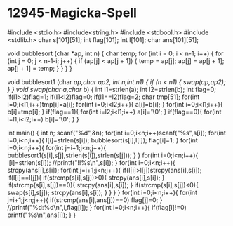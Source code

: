 # 12945-Magicka-Spell

#include <stdio.h>
#include<string.h>
#include <stdbool.h>
#include <stdlib.h>
char s[101][51];
int flag[101];
int l[101];
char ans[101][51];

void bubblesort (char *ap, int n) {
      char temp;
      for (int i = 0; i < n-1; i++) {
            for (int j = 0; j < n-1-i; j++) {
                  if (ap[j] < ap[j + 1]) {
                       temp = ap[j];
                       ap[j] = ap[j + 1];
                       ap[j + 1] = temp;
                  }
            }
      }
}

void bubblesort1 (char *ap,char *ap2, int n,int n1) {
    if (n < n1) {
        swap(ap,ap2);
    }
}
void swap(char* a,char* b)
{
    int l1=strlen(a);
    int l2=strlen(b);
    int flag=0;
    if(l1>l2)flag=1;
    if(l1<l2)flag=0;
    if(l1==l2)flag=2;
    char tmp[51];
    for(int i=0;i<l1;i++)tmp[i]=a[i];
    for(int i=0;i<l2;i++){
        a[i]=b[i];
    }
    for(int i=0;i<l1;i++){
        b[i]=tmp[i];
    }
    if(flag==1){
        for(int i=l2;i<l1;i++)
            a[i]='\0';
    }
    if(flag==0){
        for(int i=l1;i<l2;i++)
            b[i]='\0';
    }
}

int main()
{
    int n;
    scanf("%d",&n);
    for(int i=0;i<n;i++)scanf("%s",s[i]);
    for(int i=0;i<n;i++){
        l[i]=strlen(s[i]);
        bubblesort(s[i],l[i]);
        flag[i]=1;
    }
    for(int i=0;i<n;i++){
        for(int j=i+1;j<n;j++){
            bubblesort1(s[i],s[j],strlen(s[i]),strlen(s[j]));
        }
    }
    for(int i=0;i<n;i++){
        l[i]=strlen(s[i]);
        //printf("!!%s\n",s[i]);
    }
    for(int i=0;i<n;i++){
        strcpy(ans[i],s[i]);
        for(int j=i+1;j<n;j++){
            if(l[i]>l[j])strcpy(ans[i],s[i]);
            if(l[i]==l[j]){
                if(strcmp(s[i],s[j])>0){
                    strcpy(ans[i],s[i]);
                }
                if(strcmp(s[i],s[j])==0){
                    strcpy(ans[i],s[i]);
                }
                if(strcmp(s[i],s[j])<0){
                    swap(s[i],s[j]);
                    strcpy(ans[i],s[i]);
                }
            }
        }
    }
    for(int i=0;i<n;i++){
        for(int j=i+1;j<n;j++){
            if(strcmp(ans[i],ans[j])==0)
                flag[j]=0;
        }
        //printf("%d:%d\n",i,flag[i]);
    }
    for(int i=0;i<n;i++){
        if(flag[i]!=0)
            printf("%s\n",ans[i]);
    }
}
